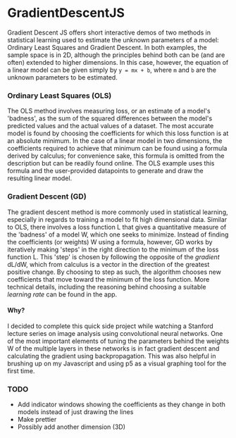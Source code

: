 # GradientDescentJS
Gradient Descent JS offers short interactive demos of two methods in statistical learning used to estimate the unknown parameters of a model: Ordinary Least Squares and Gradient Descent. In both examples, the sample space is in 2D, although the principles behind both can be (and are often) extended to higher dimensions. In this case, however, the equation of a linear model can be given simply by `y = mx + b`, where `m` and `b` are the unknown parameters to be estimated.

### Ordinary Least Squares (OLS)
The OLS method involves measuring loss, or an estimate of a model's 'badness', as the sum of the squared differences between the model's predicted values and the actual values of a dataset. The most accurate model is found by choosing the coefficients for which this loss function is at an absolute minimum. In the case of a linear model in two dimensions, the coefficients required to achieve that minimum can be found using a formula derived by calculus; for convenience sake, this formula is omitted from the description but can be readily found online. The OLS example uses this formula and the user-provided datapoints to generate and draw the resulting linear model.

### Gradient Descent (GD)
The gradient descent method is more commonly used in statistical learning, especially in regards to training a model to fit high dimensional data. Similar to OLS, there involves a loss function L that gives a quantitative measure of the 'badness' of a model W, which one seeks to minimize. Instead of finding the coefficients (or weights) W using a formula, however, GD works by iteratively making 'steps' in the right direction to the minimum of the loss function L. This 'step' is chosen by following the opposite of the <i>gradient</i> dL/dW, which from calculus is a vector in the direction of the greatest positive change. By choosing to step as such, the algorithm chooses new coefficients that move toward the minimum of the loss function. More technical details, including the reasoning behind choosing a suitable <i>learning rate</i> can be found in the app.

#### Why?
I decided to complete this quick side project while watching a Stanford lecture series on image analysis using convolutional neural networks. One of the most important elements of tuning the parameters behind the weights W of the multiple layers in these networks is in fact gradient descent and calculating the gradient using backpropagation. This was also helpful in brushing up on my Javascript and using p5 as a visual graphing tool for the first time.

### TODO
- Add indicator windows showing the coefficients as they change in both models instead of just drawing the lines
- Make prettier
- Possibly add another dimension (3D)
